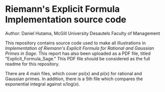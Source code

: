 # Riemann's Explicit Formula Implementation source code

Author: Daniel Hutama, McGill University Desautels Faculty of Management

This repository contains source code used to make all illustrations in *Implementation of Riemann's Explicit Formula for Rational and Gaussian Primes in Sage*. This report has also been uploaded as a PDF file, titled "Explicit\_Formula\_Sage." This PDF file should be considered as the full readme for this repository.  

There are 4 main files, which cover psi(x) and pi(x) for rational and Gaussian primes. In addition, there is a 5th file which compares the exponential integral against x/log(x).
